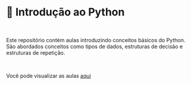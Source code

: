 # 🐍 Introdução ao Python 

<br>

Este repositório contém aulas introduzindo conceitos básicos do Python. São abordados conceitos como tipos de dados, estruturas de decisão e estruturas de repetição. 


<br>

Você pode visualizar as aulas [aqui](https://nbviewer.org/github/Data-Aqa/aulas/tree/main/python-basico/)